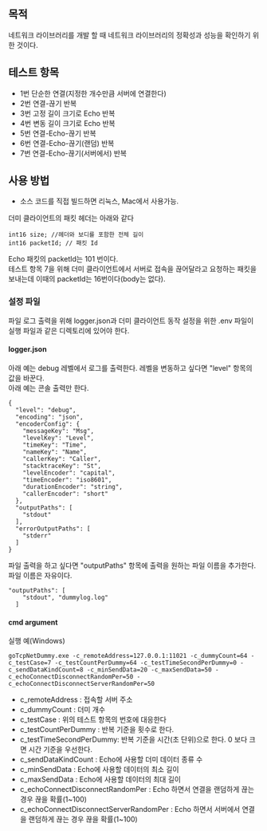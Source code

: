 ## 목적  
네트워크 라이브러리를 개발 할 때 네트워크 라이브러리의 정확성과 성능을 확인하기 위한 것이다. 

## 테스트 항목  
- 1번 단순한 연결(지정한 개수만큼 서버에 연결한다)
- 2번 연결-끊기 반복
- 3번 고정 길이 크기로 Echo 반복
- 4번 변동 길이 크기로 Echo 반복
- 5번 연결-Echo-끊기 반복
- 6번 연결-Echo-끊기(랜덤) 반복
- 7번 연결-Echo-끊기(서버에서) 반복

## 사용 방법
- 소스 코드를 직접 빌드하면 리눅스, Mac에서 사용가능. 
    
더미 클라이언트의 패킷 헤더는 아래와 같다  
```
int16 size; //헤더와 보디를 포함한 전체 길이
int16 packetId; // 패킷 Id
```  
  
Echo 패킷의 packetId는 101 번이다.  
테스트 항목 7을 위해 더미 클라이언트에서 서버로 접속을 끊어달라고 요청하는 패킷을 보내는데 이때의 packetId는 16번이다(body는 없다).  
    
### 설정 파일 
파일 로그 출력을 위해 logger.json과 더미 클라이언트 동작 설정을 위한 .env  파일이 실행 파일과 같은 디렉토리에 있어야 한다.
  
#### logger.json
아래 예는 debug 레벨에서 로그를 출력한다. 레벨을 변동하고 싶다면 "level" 항목의 값을 바꾼다.  
아래 예는 콘솔 출력만 한다.     
```
{
  "level": "debug",
  "encoding": "json",
  "encoderConfig": {
    "messageKey": "Msg",
    "levelKey": "Level",
    "timeKey": "Time",
    "nameKey": "Name",
    "callerKey": "Caller",
    "stacktraceKey": "St",
    "levelEncoder": "capital",
    "timeEncoder": "iso8601",
    "durationEncoder": "string",
    "callerEncoder": "short"
  },
  "outputPaths": [
    "stdout"
  ],
  "errorOutputPaths": [
    "stderr"
  ]
}
``` 
  
파일 출력을 하고 싶다면 "outputPaths" 항목에 출력을 원하는 파일 이름을 추가한다. 파일 이름은 자유이다.    
```  
"outputPaths": [
    "stdout", "dummylog.log"
  ]
```
  
#### cmd argument
실행 예(Windows)  
```
goTcpNetDummy.exe -c_remoteAddress=127.0.0.1:11021 -c_dummyCount=64 -c_testCase=7 -c_testCountPerDummy=64 -c_testTimeSecondPerDummy=0 -c_sendDataKindCount=8 -c_minSendData=20 -c_maxSendData=50 -c_echoConnectDisconnectRandomPer=50 -c_echoConnectDisconnectServerRandomPer=50
```
    
- c_remoteAddress : 접속할 서버 주소
- c_dummyCount : 더미 개수
- c_testCase : 위의 테스트 항목의 번호에 대응한다
- c_testCountPerDummy : 반복 기준을 횟수로 한다. 
- c_testTimeSecondPerDummy: 반복 기준을 시간(초 단위)으로 한다. 0 보다 크면 시간 기준을 우선한다.
- c_sendDataKindCount : Echo에 사용할 더미 데이터 종류 수
- c_minSendData : Echo에 사용할 데이터의 최소 길이
- c_maxSendData : Echo에 사용할 데이터의 최대 길이
- c_echoConnectDisconnectRandomPer : Echo 하면서 연결을 랜덤하게 끊는 경우 끊을 확률(1~100)
- c_echoConnectDisconnectServerRandomPer : Echo 하면서 서버에서 연결을 랜덤하게 끊는 경우 끊을 확률(1~100)  
  
